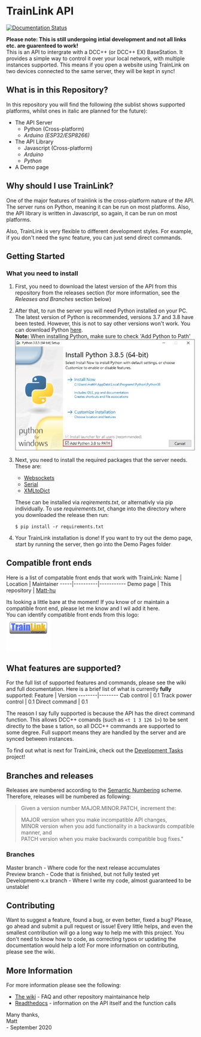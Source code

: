 # TrainLink API
[![Documentation Status](https://readthedocs.org/projects/trainlink-api/badge/?version=latest)](https://trainlink-api.readthedocs.io/en/latest/?badge=latest)

__Please note: This is still undergoing intial development and not all links etc. are guarenteed to work!__  
 This is an API to intergrate with a DCC++ (or DCC++ EX) BaseStation. It provides a simple way to control it over your local network, with multiple instances supported. This means if you open a website using TrainLink on two devices connected to the same server, they will be kept in sync!

 ## What is in this Repository?
 In this repository you will find the following (the sublist shows supported platforms, whilst ones in italic are planned for the future):
* The API Server
    * Python (Cross-platform)
    * _Arduino (ESP32/ESP8266)_
* The API Library
    * Javascript (Cross-platform)
    * _Arduino_
    * _Python_
* A Demo page

## Why should I use TrainLink?
One of the major features of trainlink is the cross-platform nature of the API. The server runs on Python, meaning it can be run on most platforms. Also, the API library is written in Javascript, so again, it can be run on most platforms.

Also, TrainLink is very flexible to different development styles. For example, if you don't need the sync feature, you can just send direct commands.

## Getting Started
### What you need to install
1. First, you need to download the latest version of the API from this repository from the releases section (for more information, see the _Releases and Branches_ section below)
1. After that, to run the server you will need Python installed on your PC. The latest version of Python is recommended, versions 3.7 and 3.8 have been tested. However, this is not to say other versions won't work. You can download Python [here](https://www.python.org/downloads/).  
__Note:__ When installing Python, make sure to check 'Add Python to Path'
![How to enable add python to path](https://github.com/matt-hu/trainlink-api/blob/master/Documentation/Images/install-python-path.jpg)

1. Next, you need to install the required packages that the server needs. These are:
    * [Websockets](https://pypi.org/project/websockets/)
    * [Serial](https://pypi.org/project/pyserial/) 
    * [XMLtoDict](https://pypi.org/project/xmltodict/) 

    These can be installed via _reqirements.txt_, or alternativly via pip individually. To use _requirements.txt_, change into the directory where you downloaded the release then run:
    ```console
    $ pip install -r requirements.txt
    ```
1. Your TrainLink installation is done! If you want to try out the demo page, start by running the server, then go into the Demo Pages folder

## Compatible front ends
Here is a list of compatable front ends that work with TrainLink:
Name | Location | Maintainer
-----|----------|-----------
Demo page | This repository | [Matt-hu](https://github.com/matt-hu)  

Its looking a little bare at the moment! If you know of or maintain a compatible front end, please let me know and I wil add it here.  
You can identify compatible front ends from this logo:  
[![Trainlink compatible icon](https://github.com/matt-hu/trainlink-api/blob/master/Documentation/Images/compatible-icon-small.png)](https://matt-hu.github.io/trainlink-api)

## What features are supported?
For the full list of supported features and commands, please see the wiki and full documentation. Here is a brief list of what is currently __fully__ supported:
Feature | Version
--------|--------
Cab control | 0.1
Track power control | 0.1
Direct command | 0.1

The reason I say fully supported is because the API has the direct command function. This allows DCC++ comands (such as `<t 1 3 126 1>`) to be sent directly to the base s tation, so all DCC++ commands are supported to some degree. Full support means they are handled by the server and are synced between instances.

To find out what is next for TrainLink, check out the [Development Tasks](https://github.com/matt-hu/trainlink-api/projects/1) project!

## Branches and releases
Releases are numbered according to the [Semantic Numbering](https://semver.org/) scheme. Therefore, releases will be numbered as following:

>Given a version number MAJOR.MINOR.PATCH, increment the:
>
>MAJOR version when you make incompatible API changes,  
MINOR version when you add functionality in a backwards compatible manner, and  
PATCH version when you make backwards compatible bug fixes."

### Branches
Master branch - Where code for the next release accumulates  
Preview branch - Code that is finished, but not fully tested yet  
Development-x.x branch - Where I write my code, almost guaranteed to be unstable!

## Contributing
Want to suggest a feature, found a bug, or even better, fixed a bug? Please, go ahead and submit a pull request or issue! Every little helps, and even the smallest contribution will go a long way to help me with this project. You don't need to know how to code, as correcting typos or updating the documentation would help a lot! For more information on contributing, please see the wiki.

## More Information
For more information please see the following:
* [The wiki](https://github.com/matt-hu/trainlink-api/wiki) - FAQ and other repository maintainance help
* [Readthedocs](https://trainlink-api.readthedocs.io) - information on the API itself and the function calls

Many thanks,  
Matt  
\- September 2020